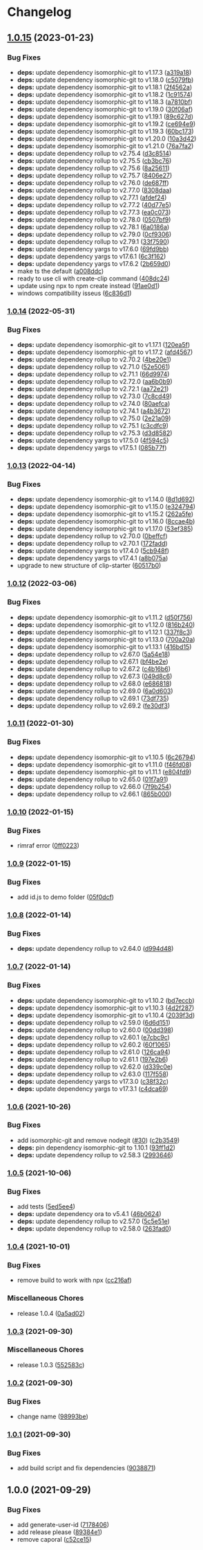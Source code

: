 # Changelog

## [1.0.15](https://github.com/donkeyclip/cli/compare/v1.0.14...v1.0.15) (2023-01-23)

### Bug Fixes

- **deps:** update dependency isomorphic-git to v1.17.3 ([a319a18](https://github.com/donkeyclip/cli/commit/a319a18a5d3dbf2e4e32058b8ee08d167999c091))
- **deps:** update dependency isomorphic-git to v1.18.0 ([c5079fb](https://github.com/donkeyclip/cli/commit/c5079fb48640f59556161b13ac88cb0bb3c2dfa6))
- **deps:** update dependency isomorphic-git to v1.18.1 ([2f4562a](https://github.com/donkeyclip/cli/commit/2f4562a5042342ff700b8c59363fabba7d4b5ec6))
- **deps:** update dependency isomorphic-git to v1.18.2 ([1c91574](https://github.com/donkeyclip/cli/commit/1c91574dfa3f486f67e84ed14fce42072f78ce4d))
- **deps:** update dependency isomorphic-git to v1.18.3 ([a7810bf](https://github.com/donkeyclip/cli/commit/a7810bfe8915b8d7737e03d164eaf298dda6feca))
- **deps:** update dependency isomorphic-git to v1.19.0 ([30f06af](https://github.com/donkeyclip/cli/commit/30f06afb39014cd72cb26ba9694ff5ead298408d))
- **deps:** update dependency isomorphic-git to v1.19.1 ([89c627d](https://github.com/donkeyclip/cli/commit/89c627dad52c02c0854e3342d15376a109b4686d))
- **deps:** update dependency isomorphic-git to v1.19.2 ([ce694e9](https://github.com/donkeyclip/cli/commit/ce694e9c941535e016ce19d0919594589860f5ab))
- **deps:** update dependency isomorphic-git to v1.19.3 ([60bc173](https://github.com/donkeyclip/cli/commit/60bc173da276aa8154c8d9415fba04a38e3714b9))
- **deps:** update dependency isomorphic-git to v1.20.0 ([10a3d42](https://github.com/donkeyclip/cli/commit/10a3d42130bb4bb3aeefe7499da5ca04af608d1b))
- **deps:** update dependency isomorphic-git to v1.21.0 ([76a7fa2](https://github.com/donkeyclip/cli/commit/76a7fa2b063528fbcc60dd90f51efa6015d72cda))
- **deps:** update dependency rollup to v2.75.4 ([d3c8514](https://github.com/donkeyclip/cli/commit/d3c8514293b84caaaed0bab2c9d61921aac11b09))
- **deps:** update dependency rollup to v2.75.5 ([cb3bc76](https://github.com/donkeyclip/cli/commit/cb3bc7609615184b40bc495feb21396bbe22d6d4))
- **deps:** update dependency rollup to v2.75.6 ([8a25611](https://github.com/donkeyclip/cli/commit/8a256110acd64798555f0c3e13fce46cf0504033))
- **deps:** update dependency rollup to v2.75.7 ([8406e27](https://github.com/donkeyclip/cli/commit/8406e271a4ad077c05c6c2811fac2811f39ad5c9))
- **deps:** update dependency rollup to v2.76.0 ([de687ff](https://github.com/donkeyclip/cli/commit/de687ffa7973e6f3cf2fef3a9c847c4aad330c11))
- **deps:** update dependency rollup to v2.77.0 ([8308daa](https://github.com/donkeyclip/cli/commit/8308daa4c49d61acbd426844106c6003a27c8bf8))
- **deps:** update dependency rollup to v2.77.1 ([afdef24](https://github.com/donkeyclip/cli/commit/afdef244a22ea8a59a59c620f7819572294f2ca1))
- **deps:** update dependency rollup to v2.77.2 ([40d77e5](https://github.com/donkeyclip/cli/commit/40d77e5d4513c4b198c48e22e940e8a1c2396fd9))
- **deps:** update dependency rollup to v2.77.3 ([ea0c073](https://github.com/donkeyclip/cli/commit/ea0c0739d4a1ca8762253db2c1df410f1c3a292d))
- **deps:** update dependency rollup to v2.78.0 ([0507bf9](https://github.com/donkeyclip/cli/commit/0507bf98acd00e2892e4bb7c48fc2bb9dee95d2d))
- **deps:** update dependency rollup to v2.78.1 ([6a0186a](https://github.com/donkeyclip/cli/commit/6a0186a4b9141c4272542de6eea4ddb2c48270d3))
- **deps:** update dependency rollup to v2.79.0 ([0cf9306](https://github.com/donkeyclip/cli/commit/0cf9306562e7646f5293818385e62d7766a8768e))
- **deps:** update dependency rollup to v2.79.1 ([33f7590](https://github.com/donkeyclip/cli/commit/33f75901a68a050827554660ff0dc2fbb5ec5ad8))
- **deps:** update dependency yargs to v17.6.0 ([69fd9bb](https://github.com/donkeyclip/cli/commit/69fd9bb1b12a9c7ac0fcb36308f8b64ed01f95e1))
- **deps:** update dependency yargs to v17.6.1 ([6c3f162](https://github.com/donkeyclip/cli/commit/6c3f1620437c18a8333dba1b3a2394cc619fcfac))
- **deps:** update dependency yargs to v17.6.2 ([2b659d0](https://github.com/donkeyclip/cli/commit/2b659d0c9db0729a6ca5f67af5a941e0cbbd8106))
- make ts the default ([a008ddc](https://github.com/donkeyclip/cli/commit/a008ddc3604e0b6dbb52fc2aedb10d9c4af21f99))
- ready to use cli with create-clip command ([408dc24](https://github.com/donkeyclip/cli/commit/408dc24ee912bae622e443981e272202724225e8))
- update using npx to npm create instead ([91ae0d1](https://github.com/donkeyclip/cli/commit/91ae0d10a4b421f5ca36d720c5cacf8973f84dc3))
- windows compatibility isseus ([6c836d1](https://github.com/donkeyclip/cli/commit/6c836d10e0e0754c3dcfb1ca050d760cc354f232))

### [1.0.14](https://github.com/donkeyclip/cli/compare/v1.0.13...v1.0.14) (2022-05-31)

### Bug Fixes

- **deps:** update dependency isomorphic-git to v1.17.1 ([120ea5f](https://github.com/donkeyclip/cli/commit/120ea5feb774e4b4c7d01dccbfa5bb56dea36419))
- **deps:** update dependency isomorphic-git to v1.17.2 ([afd4567](https://github.com/donkeyclip/cli/commit/afd4567326b43d02cfe65dc4c890d0942b7f1f92))
- **deps:** update dependency rollup to v2.70.2 ([4be20e1](https://github.com/donkeyclip/cli/commit/4be20e1ff4abc1c9d874b1ddfa47a35e22632551))
- **deps:** update dependency rollup to v2.71.0 ([52e5061](https://github.com/donkeyclip/cli/commit/52e50618af314c2e8dcd286c638c6ab7bae9189f))
- **deps:** update dependency rollup to v2.71.1 ([66d9974](https://github.com/donkeyclip/cli/commit/66d9974215d7a0b85eae1b5739e740d42033e1f4))
- **deps:** update dependency rollup to v2.72.0 ([aa6b0b9](https://github.com/donkeyclip/cli/commit/aa6b0b9769c9539ef7bd3d61f0588208dab23f18))
- **deps:** update dependency rollup to v2.72.1 ([aa72e21](https://github.com/donkeyclip/cli/commit/aa72e2133003bde1e39811bd8e98966642210857))
- **deps:** update dependency rollup to v2.73.0 ([7c8cd49](https://github.com/donkeyclip/cli/commit/7c8cd49c5461f18f3448afff86f3fc91402bd746))
- **deps:** update dependency rollup to v2.74.0 ([80aefca](https://github.com/donkeyclip/cli/commit/80aefca0764ad8aca14086f44d21ba1c506b1b62))
- **deps:** update dependency rollup to v2.74.1 ([a4b3672](https://github.com/donkeyclip/cli/commit/a4b36726d747a6ee4eeeda563a1f8641af91dae6))
- **deps:** update dependency rollup to v2.75.0 ([2e21a09](https://github.com/donkeyclip/cli/commit/2e21a09defd2b81cb938357d36714584d188a428))
- **deps:** update dependency rollup to v2.75.1 ([c3cdfc9](https://github.com/donkeyclip/cli/commit/c3cdfc9f5f320f9c5d30daf29ec645ca1ebcf5de))
- **deps:** update dependency rollup to v2.75.3 ([d3d8582](https://github.com/donkeyclip/cli/commit/d3d858207a7abed81789d9e11013af38762c068a))
- **deps:** update dependency yargs to v17.5.0 ([4f594c5](https://github.com/donkeyclip/cli/commit/4f594c5c2334144306cd05bf0090c45714b08c6f))
- **deps:** update dependency yargs to v17.5.1 ([085b77f](https://github.com/donkeyclip/cli/commit/085b77f50b55b9c0893d2bfc00c38c536de6e26f))

### [1.0.13](https://github.com/donkeyclip/cli/compare/v1.0.12...v1.0.13) (2022-04-14)

### Bug Fixes

- **deps:** update dependency isomorphic-git to v1.14.0 ([8d1d692](https://github.com/donkeyclip/cli/commit/8d1d692111a5b8b70cadea7ec5387e8e831dbdc0))
- **deps:** update dependency isomorphic-git to v1.15.0 ([e324794](https://github.com/donkeyclip/cli/commit/e324794ddf8aed7e8009c46bafbfece93db54fdc))
- **deps:** update dependency isomorphic-git to v1.15.2 ([262a5fe](https://github.com/donkeyclip/cli/commit/262a5fee5d7efa008efe76063c1c62287551eafe))
- **deps:** update dependency isomorphic-git to v1.16.0 ([8ccae4b](https://github.com/donkeyclip/cli/commit/8ccae4b9d43b996ecce62d5c8672fd7697f162db))
- **deps:** update dependency isomorphic-git to v1.17.0 ([53ef385](https://github.com/donkeyclip/cli/commit/53ef385efc217d4bd9f7e9e3d7a393288b56c414))
- **deps:** update dependency rollup to v2.70.0 ([0beffcf](https://github.com/donkeyclip/cli/commit/0beffcfebc8e37a448e045e2427904c77ecdde13))
- **deps:** update dependency rollup to v2.70.1 ([172fadd](https://github.com/donkeyclip/cli/commit/172fadd93c55cab33ef7225c86951bbf4a70c5ce))
- **deps:** update dependency yargs to v17.4.0 ([5cb948f](https://github.com/donkeyclip/cli/commit/5cb948fa3dc57285f946511bd86af19b1dad55df))
- **deps:** update dependency yargs to v17.4.1 ([a8b075a](https://github.com/donkeyclip/cli/commit/a8b075a7e2c166d246006116dee67a184f1bdb56))
- upgrade to new structure of clip-starter ([60517b0](https://github.com/donkeyclip/cli/commit/60517b0e23388b670911bbea157dc3373c4bf376))

### [1.0.12](https://www.github.com/donkeyclip/cli/compare/v1.0.11...v1.0.12) (2022-03-06)

### Bug Fixes

- **deps:** update dependency isomorphic-git to v1.11.2 ([d50f756](https://www.github.com/donkeyclip/cli/commit/d50f756d8a06816e2282d11d0435514d0bb5035a))
- **deps:** update dependency isomorphic-git to v1.12.0 ([816b240](https://www.github.com/donkeyclip/cli/commit/816b240128ab86ef602663f10c21fa9d3aefa000))
- **deps:** update dependency isomorphic-git to v1.12.1 ([337f8c3](https://www.github.com/donkeyclip/cli/commit/337f8c3dc879749e353404d72ddd1d50968500ca))
- **deps:** update dependency isomorphic-git to v1.13.0 ([700a20a](https://www.github.com/donkeyclip/cli/commit/700a20ac0c6a775d63bbb8ad3f33212ed835f404))
- **deps:** update dependency isomorphic-git to v1.13.1 ([416bd15](https://www.github.com/donkeyclip/cli/commit/416bd15872c33e82cbeff9404d245df399a11ae7))
- **deps:** update dependency rollup to v2.67.0 ([5a54e18](https://www.github.com/donkeyclip/cli/commit/5a54e18e0139667c6742c4c8ba9e404b00286f37))
- **deps:** update dependency rollup to v2.67.1 ([bf4be2e](https://www.github.com/donkeyclip/cli/commit/bf4be2eed6bd4fdf3b4db36e73e3639b95c8a8a8))
- **deps:** update dependency rollup to v2.67.2 ([c4b16b6](https://www.github.com/donkeyclip/cli/commit/c4b16b6a0c5fbea7c1f1c51917e8eb748246dd1f))
- **deps:** update dependency rollup to v2.67.3 ([049d8c6](https://www.github.com/donkeyclip/cli/commit/049d8c6801b0f9317e8017bbddf7cb4cfb2a9057))
- **deps:** update dependency rollup to v2.68.0 ([e686818](https://www.github.com/donkeyclip/cli/commit/e686818a5a2940a5a23122b0d0483993e905560f))
- **deps:** update dependency rollup to v2.69.0 ([6a0d603](https://www.github.com/donkeyclip/cli/commit/6a0d603487442575e4fbb6290fffe1aaf62f31a3))
- **deps:** update dependency rollup to v2.69.1 ([73df735](https://www.github.com/donkeyclip/cli/commit/73df735fc29e0b1136f14b17082550e42cfaed71))
- **deps:** update dependency rollup to v2.69.2 ([fe30df3](https://www.github.com/donkeyclip/cli/commit/fe30df3c7b97ec3df7a6361a6e701d8a508930b9))

### [1.0.11](https://www.github.com/donkeyclip/cli/compare/v1.0.10...v1.0.11) (2022-01-30)

### Bug Fixes

- **deps:** update dependency isomorphic-git to v1.10.5 ([6c26794](https://www.github.com/donkeyclip/cli/commit/6c267945bc2fcbbb68194577cf0904c6685ec122))
- **deps:** update dependency isomorphic-git to v1.11.0 ([f46fd08](https://www.github.com/donkeyclip/cli/commit/f46fd08f5481776a8ebed31638c6766c204b6f68))
- **deps:** update dependency isomorphic-git to v1.11.1 ([e804fd9](https://www.github.com/donkeyclip/cli/commit/e804fd9553d497b06c406f4b10e55035e93964eb))
- **deps:** update dependency rollup to v2.65.0 ([01f7a91](https://www.github.com/donkeyclip/cli/commit/01f7a91d87cb98ee759ed7bc9302b4f5a6d29468))
- **deps:** update dependency rollup to v2.66.0 ([7f9b254](https://www.github.com/donkeyclip/cli/commit/7f9b25491e164f3797ed116e7b62bb4764a7e48d))
- **deps:** update dependency rollup to v2.66.1 ([865b000](https://www.github.com/donkeyclip/cli/commit/865b00023e0947f8d3f204d93421306bd056e024))

### [1.0.10](https://www.github.com/donkeyclip/cli/compare/v1.0.9...v1.0.10) (2022-01-15)

### Bug Fixes

- rimraf error ([0ff0223](https://www.github.com/donkeyclip/cli/commit/0ff0223377d8d7351122cc30ba24adfbfecc1326))

### [1.0.9](https://www.github.com/donkeyclip/cli/compare/v1.0.8...v1.0.9) (2022-01-15)

### Bug Fixes

- add id.js to demo folder ([05f0dcf](https://www.github.com/donkeyclip/cli/commit/05f0dcf9fad344f432425508c6ba0d46554ee12f))

### [1.0.8](https://www.github.com/donkeyclip/cli/compare/v1.0.7...v1.0.8) (2022-01-14)

### Bug Fixes

- **deps:** update dependency rollup to v2.64.0 ([d994d48](https://www.github.com/donkeyclip/cli/commit/d994d489302f9de14f10065ddc6ed43c86c2b8b0))

### [1.0.7](https://www.github.com/donkeyclip/cli/compare/v1.0.6...v1.0.7) (2022-01-14)

### Bug Fixes

- **deps:** update dependency isomorphic-git to v1.10.2 ([bd7eccb](https://www.github.com/donkeyclip/cli/commit/bd7eccbbbc5b7242f7153bf6d4b2d4633a22d009))
- **deps:** update dependency isomorphic-git to v1.10.3 ([4d2f287](https://www.github.com/donkeyclip/cli/commit/4d2f2873a491b4701cfc7c91e9dea0996d6d3e41))
- **deps:** update dependency isomorphic-git to v1.10.4 ([2039f3d](https://www.github.com/donkeyclip/cli/commit/2039f3ded4bc8d3ec5052d6a44d42ecc7d7d2bfa))
- **deps:** update dependency rollup to v2.59.0 ([6d6d151](https://www.github.com/donkeyclip/cli/commit/6d6d151347074a9884b3b362913677a09d5482d5))
- **deps:** update dependency rollup to v2.60.0 ([00dd398](https://www.github.com/donkeyclip/cli/commit/00dd39860f86505862cac646916fec5d4ff1295e))
- **deps:** update dependency rollup to v2.60.1 ([e7cbc9c](https://www.github.com/donkeyclip/cli/commit/e7cbc9c89384dcb11c74cb5f90c344732fe78eeb))
- **deps:** update dependency rollup to v2.60.2 ([60f1065](https://www.github.com/donkeyclip/cli/commit/60f10651d06fd73cf52fcef8b727bd97024ee6e5))
- **deps:** update dependency rollup to v2.61.0 ([126ca94](https://www.github.com/donkeyclip/cli/commit/126ca94dfb803717685ca2ba478e4120384987b3))
- **deps:** update dependency rollup to v2.61.1 ([197e2b6](https://www.github.com/donkeyclip/cli/commit/197e2b63d8e308e8e2163eaf438dc1e219223eef))
- **deps:** update dependency rollup to v2.62.0 ([d339c0e](https://www.github.com/donkeyclip/cli/commit/d339c0e477806bd9b34de9b0f61ae3b23be1f29d))
- **deps:** update dependency rollup to v2.63.0 ([117f558](https://www.github.com/donkeyclip/cli/commit/117f558de4a2f766fcdaac893ebc40ed57caa4cf))
- **deps:** update dependency yargs to v17.3.0 ([c38f32c](https://www.github.com/donkeyclip/cli/commit/c38f32c4ba75ee71990a68f06243413fe53f09a1))
- **deps:** update dependency yargs to v17.3.1 ([c4dca69](https://www.github.com/donkeyclip/cli/commit/c4dca6961a6bf8b59cd0696d897ad0f576923d4e))

### [1.0.6](https://www.github.com/donkeyclip/cli/compare/v1.0.5...v1.0.6) (2021-10-26)

### Bug Fixes

- add isomorphic-git and remove nodegit ([#30](https://www.github.com/donkeyclip/cli/issues/30)) ([c2b3549](https://www.github.com/donkeyclip/cli/commit/c2b3549b35b288951ec0d6526565faa1f8acda1d))
- **deps:** pin dependency isomorphic-git to 1.10.1 ([93ff1d2](https://www.github.com/donkeyclip/cli/commit/93ff1d2db42c26f22ae153fe354a451faa321019))
- **deps:** update dependency rollup to v2.58.3 ([2993646](https://www.github.com/donkeyclip/cli/commit/29936461c3ac2f87b8a95073670ce7a75e49a6f2))

### [1.0.5](https://www.github.com/donkeyclip/cli/compare/v1.0.4...v1.0.5) (2021-10-06)

### Bug Fixes

- add tests ([5ed5ee4](https://www.github.com/donkeyclip/cli/commit/5ed5ee40a32b6c7fee7a6c4202982b2ad43e6998))
- **deps:** update dependency ora to v5.4.1 ([46b0624](https://www.github.com/donkeyclip/cli/commit/46b0624ea071fbf96b95f7747dec01bda89bb0a5))
- **deps:** update dependency rollup to v2.57.0 ([5c5e51e](https://www.github.com/donkeyclip/cli/commit/5c5e51ea042260663ece19801172e60b945a6c42))
- **deps:** update dependency rollup to v2.58.0 ([263fad0](https://www.github.com/donkeyclip/cli/commit/263fad04f0b1cac40e31cf55250574b11595299b))

### [1.0.4](https://www.github.com/donkeyclip/cli/compare/v1.0.3...v1.0.4) (2021-10-01)

### Bug Fixes

- remove build to work with npx ([cc216af](https://www.github.com/donkeyclip/cli/commit/cc216af187b4ac95e062460c00264dbbfbb52169))

### Miscellaneous Chores

- release 1.0.4 ([0a5ad02](https://www.github.com/donkeyclip/cli/commit/0a5ad027efa9485217d6cc4f0c50b5ee991e6122))

### [1.0.3](https://www.github.com/donkeyclip/cli/compare/v1.0.2...v1.0.3) (2021-09-30)

### Miscellaneous Chores

- release 1.0.3 ([552583c](https://www.github.com/donkeyclip/cli/commit/552583c7efb02320f1d19e85d0277205020fd823))

### [1.0.2](https://www.github.com/donkeyclip/cli/compare/v1.0.1...v1.0.2) (2021-09-30)

### Bug Fixes

- change name ([98993be](https://www.github.com/donkeyclip/cli/commit/98993bed8ed1638b95cf9fdd69cff423d808db51))

### [1.0.1](https://www.github.com/donkeyclip/motorcortex-cli/compare/v1.0.0...v1.0.1) (2021-09-30)

### Bug Fixes

- add build script and fix dependencies ([9038871](https://www.github.com/donkeyclip/motorcortex-cli/commit/9038871756d4daa5242c1879a302f681dde7b631))

## 1.0.0 (2021-09-29)

### Bug Fixes

- add generate-user-id ([7178406](https://www.github.com/donkeyclip/motorcortex-cli/commit/7178406625c5545c44bc655f8c33cdbc436582c3))
- add release please ([89384e1](https://www.github.com/donkeyclip/motorcortex-cli/commit/89384e13e3b259b35505d736763c09123608f09a))
- remove caporal ([c52ce15](https://www.github.com/donkeyclip/motorcortex-cli/commit/c52ce159464d792708868474b28ce28c50076804))
